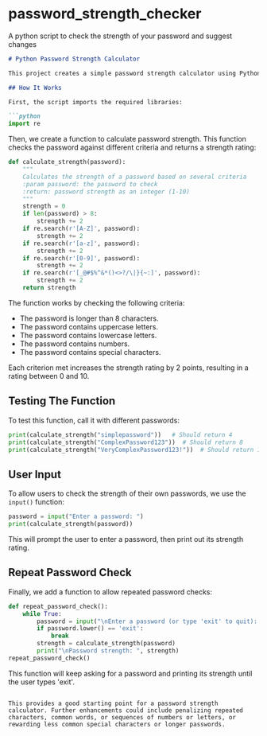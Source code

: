 # password_strength_checker
 A python script to check the strength of your password and suggest changes

```markdown
# Python Password Strength Calculator

This project creates a simple password strength calculator using Python's built-in `re` module for regular expressions.

## How It Works

First, the script imports the required libraries:

```python
import re
```

Then, we create a function to calculate password strength. This function checks the password against different criteria and returns a strength rating:

```python
def calculate_strength(password):
    """
    Calculates the strength of a password based on several criteria
    :param password: the password to check
    :return: password strength as an integer (1-10)
    """
    strength = 0
    if len(password) > 8:
        strength += 2
    if re.search(r'[A-Z]', password):
        strength += 2
    if re.search(r'[a-z]', password):
        strength += 2
    if re.search(r'[0-9]', password):
        strength += 2
    if re.search(r'[_@#$%^&*()<>?/\|}{~:]', password):
        strength += 2
    return strength
```

The function works by checking the following criteria:

- The password is longer than 8 characters.
- The password contains uppercase letters.
- The password contains lowercase letters.
- The password contains numbers.
- The password contains special characters.

Each criterion met increases the strength rating by 2 points, resulting in a rating between 0 and 10.

## Testing The Function

To test this function, call it with different passwords:

```python
print(calculate_strength("simplepassword"))   # Should return 4
print(calculate_strength("ComplexPassword123"))  # Should return 8
print(calculate_strength("VeryComplexPassword123!"))  # Should return 10
```

## User Input

To allow users to check the strength of their own passwords, we use the `input()` function:

```python
password = input("Enter a password: ")
print(calculate_strength(password))
```

This will prompt the user to enter a password, then print out its strength rating.

## Repeat Password Check

Finally, we add a function to allow repeated password checks:

```python
def repeat_password_check():
    while True:
        password = input("\nEnter a password (or type 'exit' to quit): ")
        if password.lower() == 'exit':
            break
        strength = calculate_strength(password)
        print("\nPassword strength: ", strength)
repeat_password_check()
```

This function will keep asking for a password and printing its strength until the user types 'exit'.
```

This provides a good starting point for a password strength calculator. Further enhancements could include penalizing repeated characters, common words, or sequences of numbers or letters, or rewarding less common special characters or longer passwords.
